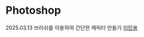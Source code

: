 # Photoshop  

2025.03.13
브러쉬를 이용하여 간단한 캐릭터 만들기
[이민용](https://github.com/user-attachments/assets/b42c4160-0048-4632-9da7-d759f2abe89a)
